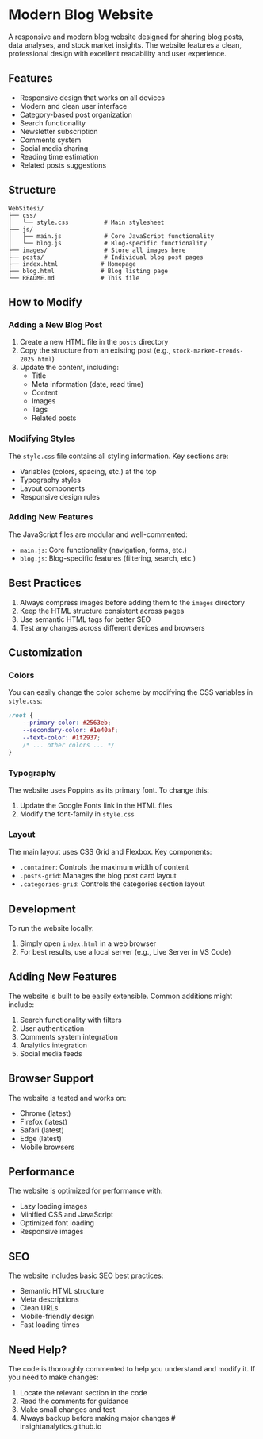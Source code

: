 # Modern Blog Website

A responsive and modern blog website designed for sharing blog posts, data analyses, and stock market insights. The website features a clean, professional design with excellent readability and user experience.

## Features

- Responsive design that works on all devices
- Modern and clean user interface
- Category-based post organization
- Search functionality
- Newsletter subscription
- Comments system
- Social media sharing
- Reading time estimation
- Related posts suggestions

## Structure

```
WebSitesi/
├── css/
│   └── style.css          # Main stylesheet
├── js/
│   ├── main.js            # Core JavaScript functionality
│   └── blog.js            # Blog-specific functionality
├── images/                # Store all images here
├── posts/                 # Individual blog post pages
├── index.html            # Homepage
├── blog.html             # Blog listing page
└── README.md             # This file
```

## How to Modify

### Adding a New Blog Post

1. Create a new HTML file in the `posts` directory
2. Copy the structure from an existing post (e.g., `stock-market-trends-2025.html`)
3. Update the content, including:
   - Title
   - Meta information (date, read time)
   - Content
   - Images
   - Tags
   - Related posts

### Modifying Styles

The `style.css` file contains all styling information. Key sections are:

- Variables (colors, spacing, etc.) at the top
- Typography styles
- Layout components
- Responsive design rules

### Adding New Features

The JavaScript files are modular and well-commented:

- `main.js`: Core functionality (navigation, forms, etc.)
- `blog.js`: Blog-specific features (filtering, search, etc.)

## Best Practices

1. Always compress images before adding them to the `images` directory
2. Keep the HTML structure consistent across pages
3. Use semantic HTML tags for better SEO
4. Test any changes across different devices and browsers

## Customization

### Colors

You can easily change the color scheme by modifying the CSS variables in `style.css`:

```css
:root {
    --primary-color: #2563eb;
    --secondary-color: #1e40af;
    --text-color: #1f2937;
    /* ... other colors ... */
}
```

### Typography

The website uses Poppins as its primary font. To change this:

1. Update the Google Fonts link in the HTML files
2. Modify the font-family in `style.css`

### Layout

The main layout uses CSS Grid and Flexbox. Key components:

- `.container`: Controls the maximum width of content
- `.posts-grid`: Manages the blog post card layout
- `.categories-grid`: Controls the categories section layout

## Development

To run the website locally:

1. Simply open `index.html` in a web browser
2. For best results, use a local server (e.g., Live Server in VS Code)

## Adding New Features

The website is built to be easily extensible. Common additions might include:

1. Search functionality with filters
2. User authentication
3. Comments system integration
4. Analytics integration
5. Social media feeds

## Browser Support

The website is tested and works on:

- Chrome (latest)
- Firefox (latest)
- Safari (latest)
- Edge (latest)
- Mobile browsers

## Performance

The website is optimized for performance with:

- Lazy loading images
- Minified CSS and JavaScript
- Optimized font loading
- Responsive images

## SEO

The website includes basic SEO best practices:

- Semantic HTML structure
- Meta descriptions
- Clean URLs
- Mobile-friendly design
- Fast loading times

## Need Help?

The code is thoroughly commented to help you understand and modify it. If you need to make changes:

1. Locate the relevant section in the code
2. Read the comments for guidance
3. Make small changes and test
4. Always backup before making major changes
#   i n s i g h t a n a l y t i c s . g i t h u b . i o  
 